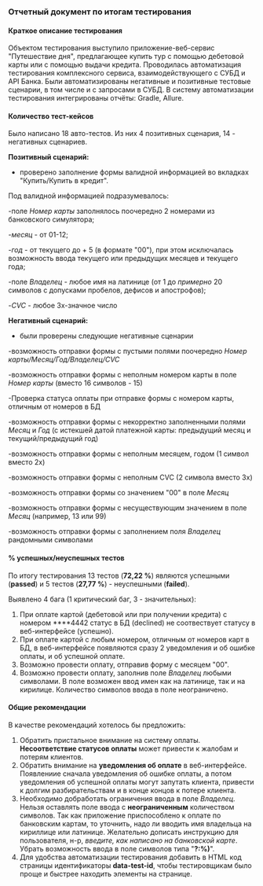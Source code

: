 
### Отчетный документ по итогам тестирования 
#### Краткое описание тестирования
Объектом тестирования выступило приложение-веб-сервис "Путешествие дня", предлагающее купить тур с помощью дебетовой карты или с помощью выдачи кредита.
Проводилась автоматизация тестирования комплексного сервиса, взаимодействующего с СУБД и API Банка.
Были автоматизированы негативные и позитивные тестовые сценарии, в том числе и с запросами в СУБД. В систему автоматизации тестирования интегрированы отчёты: Gradle, Allure.
#### Количество тест-кейсов
Было написано 18 авто-тестов. Из них 4 позитивных сценария, 14 - негативных сценариев.

**Позитивный сценарий:**
- проверено заполнение формы валидной информацией во вкладках "Купить/Купить в кредит".

Под валидной информацией подразумевалось:
  
-поле _Номер карты_ заполнялось поочередно 2 номерами из банковского симулятора; 

-_месяц_ - от 01-12; 

-_год_ - от текущего до + 5 (в формате "00"), при этом исключалась возможность ввода текущего или предыдущих месяцев и текущего года; 

-поле _Владелец_ - любое имя на латинице (от 1 до _примерно_ 20 символов с допусками пробелов, дефисов и апострофов); 

-_CVC_ - любое 3x-значное число 

**Негативный сценарий:**
- были проверены следующие негативные сценарии

-возможность отправки формы с пустыми полями поочередно _Номер карты/Месяц/Год/Владелец/CVC_

-возможность отправки формы с неполным номером карты в поле _Номер карты_ (вместо 16 символов - 15)

-Проверка статуса оплаты при отправке формы с номером карты, отличным от номеров в БД

-возможность отправки формы с некорректно заполненными полями _Месяц_ и _Год_ (с истекшей датой платежной карты: предыдущий месяц и текущий/предыдущий год)

-возможность отправки формы с неполным месяцем, годом (1 символ вместо 2х)

-возможность отправки формы с неполным CVC (2 символа вместо 3х)

-возможность отправки формы со значением "00" в поле _Месяц_

-возможность отправки формы с несуществующим значением в поле _Месяц_ (например, 13 или 99)

-возможность отправки формы с заполнением поля _Владелец_ рандомными символами

#### % успешных/неуспешных тестов
По итогу тестирования 13 тестов (**72,22 %**) являются успешными (**passed**) и 5 тестов (**27,77 %**) - неуспешными (**failed**).

Выявлено 4 бага (1 критический баг, 3 - значительных):

1. При оплате картой (дебетовой или при получении кредита) с номером ****4442 статус в БД (declined) не соотвествует статусу в веб-интерфейсе (успешно).
2. При оплате картой с любым номером, отличным от номеров карт в БД, в веб-интерфейсе появляются сразу 2 уведомления и об ошибке оплаты, и об успешной оплате.
3. Возможно провести оплату, отправив форму с месяцем "00".
4. Возможно провести оплату, заполнив поле _Владелец_ любыми символами. В поле возможен ввод имен как на латинице, так и на кирилице. Количество символов ввода в поле неограничено.  
#### Общие рекомендации
В качестве рекомендаций хотелось бы предложить:
1. Обратить пристальное внимание на систему оплаты. **Несоответствие статусов оплаты** может привести к жалобам и потерям клиентов.
2. Обратить внимание на **уведомления об оплате** в веб-интерфейсе. Появлениие сначала уведомления об ошибке оплаты, а потом уведомления об успешной оплаты могут запутать клиента, привести к долгим разбирательствам и в конце концов к потере клиента.
3. Необходимо добработать ограничения ввода в поле _Владелец_. Нельзя оставлять поле ввода с **неограниченным** количеством символов. Так как приложение приспособлено к оплате по банковским картам, то уточнить, надо ли вводить имя владельца на кириллице или латинице. Желательно дописать инструкцию для пользователя, н-р, _введите, как написано на банковской карте_. Убрать возможность ввода в поле символов типа "**?:%)**". 
5. Для удобства автоматизации тестирования добавить в HTML код страницы идентификаторы **data-test-id**, чтобы тестировщикам было проще и быстрее находить элементы на странице.
